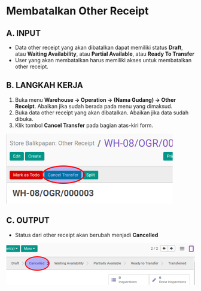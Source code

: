 # Membatalkan Other Receipt

## A. INPUT

* Data other receipt yang akan dibatalkan dapat memiliki status **Draft**, atau **Waiting Availability**, atau **Partial Available**, atau **Ready To Transfer**
* User yang akan membatalkan harus memiliki akses untuk membatalkan other receipt.

## B. LANGKAH KERJA

1. Buka menu **Warehouse -> Operation -> (Nama Gudang) -> Other Receipt**. Abaikan jika sudah berada
pada menu yang dimaksud.
2. Buka data other receipt yang akan dibatalkan. Abaikan jika data sudah dibuka.
3. Klik tombol **Cancel Transfer** pada bagian atas-kiri form.

![](../../img/other-receipt/tombol-cancel.png)

## C. OUTPUT

* Status dari other receipt akan berubah menjadi **Cancelled**

![](../../img/other-receipt/status-cancel.png)
